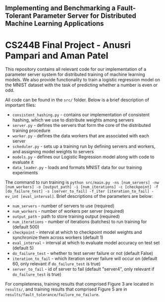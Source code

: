 ## Implementing and Benchmarking a Fault-Tolerant Parameter Server for Distributed Machine Learning Applications

# CS244B Final Project - Anusri Pampari and Aman Patel

This repository contains all relevant code for our implementation of a parameter server system for distributed training of machine learning models. We also provide functionality to train a logistic regression model on the MNIST dataset with the task of predicting whether a number is even or odd. 

All code can be found in the `src/` folder. Below is a brief description of important files:
 - `consistent_hashing.py` - contains our implementation of consistent hashing, which we use to distribute weights among servers
 - `server.py` - defines the servers that form the core of the distributed training procedure
 - `worker.py` - defines the data workers that are associated with each server
 - `scheduler.py` - sets up a training run by defining servers and workers, and assigning model weights to servers
 - `models.py` - defines our Logistic Regression model along with code to evaluate it
 - `data_loader.py` - loads and formats MNIST data for our training experiments

The command to run training is `python src/main.py -ns [num_servers] -nw [num_workers] -o [output_path] -i [num_iterations] -c [checkpoint] -f [do_failure_test] -s [server_to_fail] -f_iter [iteration_to_fail] -ev_int [eval_interval]`. Brief descriptions of the parameters are below: 
- `num_servers` - number of servers to use (required)
- `num_workers` - number of workers per server (required)
- `output_path` - path to store training output (required)
- `num_iterations` - number of iterations (batches) to run training for (default 500)
- `checkpoint` - interval at which to checkpoint model weights and synchronize them across workers (default 1)
- `eval_interval` - interval at which to evaluate model accuracy on test set (default 5)
- `do_failure_test` - whether to test server failure or not (default False)
- `iteration_to_fail` - which iteration server failure will occur on (default 60, only relevant if `do_failure_test` is true)
- `server_to_fail` - id of server to fail (default "server4", only relevant if `do_failure_test` is true)

For completeness, training results that comprised Figure 3 are located in `results/`, and training results that comprised Figure 5 are in `results/fault_tolerance/failure_no_failure`.  




